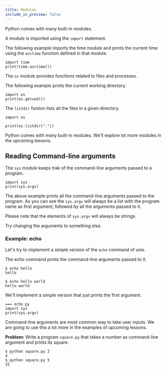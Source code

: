```yaml
---
title: Modules
include_in_preview: false
---
```


Python comes with many built-in modules.

A module is imported using the `import` statement.

The following example imports the time module and prints the current time using the `asctime` function defined in that module.

```{.python .example}
import time
print(time.asctime())
```

The `os` module provides functions related to files and processes.

The following example prints the current working directory.

```{.python .example}
import os
print(os.getcwd())
```

The `listdir` funtion lists all the files in a given directory.

```{.python .example}
import os

print(os.listdir("."))
```

Python comes with many built-in modules. We'll explore lot more modules in the upcoming lessons.

## Reading Command-line arguments

The `sys` module keeps trak of the command-line arguments passed to a program.

<span id="livecode-options-args1" data-args="hello world"></span>

```{#args1 .python .example .show-args}
import sys
print(sys.argv)
```

The above example prints all the command-line arguments passed to the program. As you can see the `sys.argv` will always be a list with the program name as first argument, followed by all the arguments passed to it.

Please note that the elements of `sys.argv` will always be strings.

Try changing the arguments to something else.

### Example: echo

Let's try to implement a simple version of the `echo` command of unix.

The echo command prints the command-line arguments passed to it.

```
$ echo hello
hello

$ echo hello world
hello world
```

We'll implement a simple version that just prints the first argument.

<span id="livecode-options-args2"
    data-args="hello"
    data-source-file="echo.py"></span>

```{#args2 .python .example .show-args .multi-file}
=== echo.py
import sys
print(sys.argv)
```

Command-line arguments are most common way to take user inputs. We are going to use this a lot more in the examples of upcoming lessons.

**Problem:** Write a program `square.py` that takes a number as command-line argument and prints its square.

```
$ python square.py 2
4
$ python square.py 5
25
```
